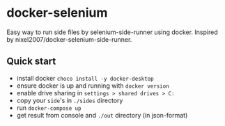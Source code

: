 # docker-selenium
Easy way to run side files by selenium-side-runner using docker. Inspired by nixel2007/docker-selenium-side-runner.

## Quick start

* install docker `choco install -y docker-desktop` 
* ensure docker is up and running with `docker version`
* enable drive sharing in `settings > shared drives > C:` 
* copy your `side`'s in `./sides` directory
* run `docker-compose up`
* get result from console and `./out` directory (in json-format)
